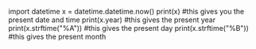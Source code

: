 
import datetime
x = datetime.datetime.now()
print(x)
#this gives you the present date and time
print(x.year)
#this gives the present year
print(x.strftime("%A"))
#this gives the present day
print(x.strftime("%B"))
#this gives the present month
